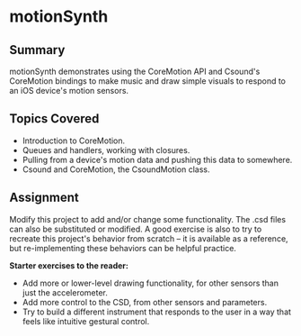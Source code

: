# motionSynth

## Summary

motionSynth demonstrates using the CoreMotion API and Csound's CoreMotion bindings to make music and draw simple visuals to respond to an iOS device's motion sensors.

## Topics Covered

- Introduction to CoreMotion.
- Queues and handlers, working with closures.
- Pulling from a device's motion data and pushing this data to somewhere.
- Csound and CoreMotion, the CsoundMotion class.

## Assignment

Modify this project to add and/or change some functionality. The .csd files can also be substituted or modified. A good exercise is also to try to recreate this project's behavior from scratch – it is available as a reference, but re-implementing these behaviors can be helpful practice.

__Starter exercises to the reader:__

- Add more or lower-level drawing functionality, for other sensors than just the accelerometer.
- Add more control to the CSD, from other sensors and parameters.
- Try to build a different instrument that responds to the user in a way that feels like intuitive gestural control.
